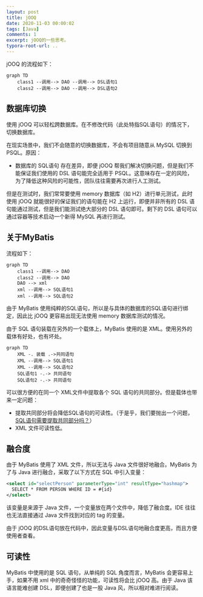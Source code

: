 ```yaml
---
layout: post
title: jOOQ
date: 2020-11-03 00:00:02
tags: [Java]
comments: 1
excerpt: jOOQ的一些思考。
typora-root-url: ..
---
```






jOOQ 的流程如下：

```mermaid
graph TD
    class1 --调用--> DAO --调用--> DSL语句1
    class2 --调用--> DAO --调用--> DSL语句2
```



## 数据库切换

使用 jOOQ 可以轻松跨数据库。在不修改代码（此处特指SQL语句）的情况下，切换数据库。

在现实场景中，我们不会随意的切换数据库，不会有项目随意从 MySQL 切换到 PSQL。原因：

- 数据库的 SQL语句 存在差异，即便 jOOQ 帮我们解决切换问题，但是我们不能保证我们使用的 DSL 语句能完全适用于 PSQL。这意味存在一定的风险，为了降低这种风险的可能性，团队往往需要再次进行人工测试。

但是在测试时，我们常常要使用 memory 数据库（如 H2）进行单元测试，此时使用 jOOQ 就能很好的保证我们的语句能在 H2 上运行，即便并非所有的 DSL 语句能通过测试，但是我们能测试绝大部分的 DSL 语句即可。剩下的 DSL 语句可以通过容器等技术启动一个新得 MySQL 再进行测试。



## 关于MyBatis

流程如下：

```mermaid
graph TD
    class1 --调用--> DAO
    class2 --调用--> DAO 
    DAO --> xml
    xml --调用--> SQL语句1
    xml --调用--> SQL语句2
```

由于 MyBatis 使用纯粹的SQL语句，所以是与具体的数据库的SQL语句进行绑定，因此比 jOOQ 更容易出现无法使用 memory 数据库测试的情况。

由于 SQL 语句装载在另外的一个载体上，MyBatis 使用的是 XML。使用另外的载体有好处，也有坏处。

```mermaid
graph TD
    XML -. 装载 .->共同语句
    XML --调用--> SQL语句1
    XML --调用--> SQL语句2
    SQL语句1 -.-> 共同语句
    SQL语句2 -.-> 共同语句
```

可以很方便的在同一个 XML文件中提取各个 SQL 语句的共同部分。但是载体也带来一定问题：

- 提取共同部分将会降低SQL语句的可读性。（于是乎，我们要抛出一个问题，<u>SQL语句需要提取共同部分吗？</u>）
- XML 文件可读性低。

## 融合度

由于 MyBatis 使用了 XML 文件，所以无法与 Java 文件很好地融合。MyBatis 为了与 Java 进行融合，采取了以下方式在 SQL 中引入变量：

```xml
<select id="selectPerson" parameterType="int" resultType="hashmap">
  SELECT * FROM PERSON WHERE ID = #{id}
</select>
```

该变量是来源于 Java 文件，一个变量放在两个文件中，降低了融合度。IDE 往往也无法直接通过 Java 文件找到对应的 tag 的变量。

由于 jOOQ 的DSL语句放在代码中，因此变量与DSL语句地融合度更高，而且方便使用者查看。

## 可读性

MyBatis 中使用的是 SQL 语句，从单纯的 SQL 角度而言，MyBatis 会更容易上手，如果不用 xml 中的奇奇怪怪的功能，可读性将会比 jOOQ 高。由于 Java 该语言能难创建 DSL，即便创建了也是一股 Java 风，所以相对难进行阅读。

